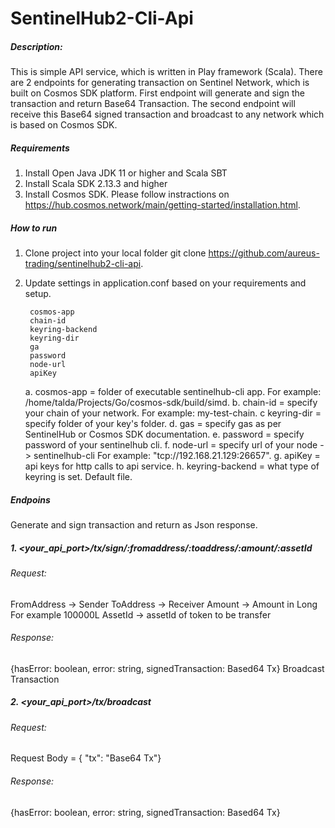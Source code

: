 # SentinelHub2-Cli-Api

##### Description:
This is simple API service, which is written in Play framework (Scala). There are 2 endpoints for
generating transaction on Sentinel Network, which is built on Cosmos SDK platform. First endpoint will generate and sign the transaction and return Base64 Transaction. The second endpoint will receive this Base64 signed transaction and broadcast to any network which is based on Cosmos SDK.

##### Requirements
1. Install Open Java JDK 11 or higher and Scala SBT
2. Install Scala SDK 2.13.3 and higher
2. Install Cosmos SDK. Please follow instractions on https://hub.cosmos.network/main/getting-started/installation.html.

##### How to run

1. Clone project into your local folder git clone https://github.com/aureus-trading/sentinelhub2-cli-api.
2. Update settings in application.conf based on your requirements and setup.

        cosmos-app
        chain-id
        keyring-backend
        keyring-dir
        ga
        password
        node-url
        apiKey
   a.  cosmos-app = folder of executable sentinelhub-cli app. For example: /home/talda/Projects/Go/cosmos-sdk/build/simd.
   b.  chain-id = specify your chain of your network. For example: my-test-chain.
   c   keyring-dir = specify folder of your key's folder.
   d.  gas = specify gas as per SentinelHub or Cosmos SDK documentation.
   e.  password = specify password of your sentinelhub cli.
   f.  node-url = specify url of your node -> sentinelhub-cli For example: "tcp://192.168.21.129:26657".
   g.  apiKey = api keys for http calls to api service.
   h.  keyring-backend = what type of keyring is set. Default file.
##### Endpoins

Generate and sign transaction and return as Json response.
##### 1.  <your_api_port>/tx/sign/:fromaddress/:toaddress/:amount/:assetId

###### Request:
FromAddress -> Sender
ToAddress ->  Receiver
Amount -> Amount in Long For example 100000L
AssetId -> assetId of token to be transfer

###### Response:
{hasError: boolean, error: string, signedTransaction: Based64 Tx}
Broadcast Transaction

##### 2.   <your_api_port>/tx/broadcast
###### Request:
Request Body = { "tx": "Base64 Tx"}
###### Response:
{hasError: boolean, error: string, signedTransaction: Based64 Tx}

    


